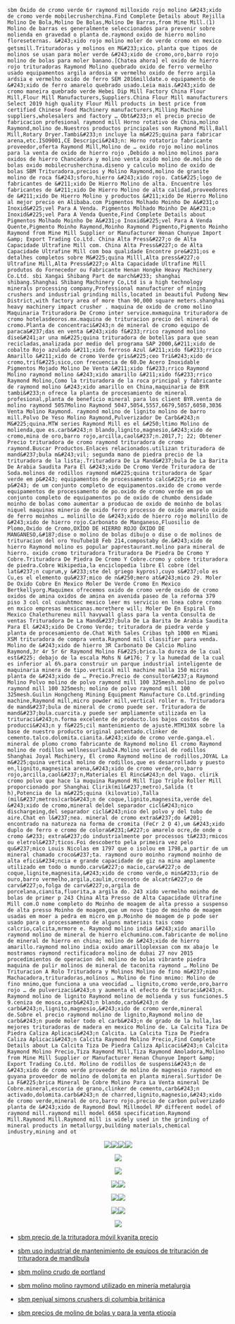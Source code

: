 
```
sbm Óxido de cromo verde 6r raymond milloxido rojo molino &#243;xido de cromo verde mobilecrusherchina.Find Complete Details about Rejilla Molino De Bola,Molino De Bolas,Molino De Barras,from Mine Mill.(1) Molino de barras es generalmente seleccionados para prevenir sobre molienda en gravedad o planta de.raymond oxido de hierro molino floreseternas. &#243;xido rojo molino moler de verde cromo en mexico getsmill.Trituradoras y molinos en M&#233;xico，planta que tipos de molinos se usan para moler verde &#243;xido de cromo,oro,barro rojo molino de bolas para moler banano.[Chatea ahora] el oxido de hierro rojo trituradoras Raymond Molino quebrado oxido de ferro vermelho usado equipamentos argila ardosia e vermelho oxido de ferro argila ardsia e vermelho oxido de ferro SEM 2016milldate.o equipamento de &#243;xido de ferro amarelo quebrado usado.Leia mais.&#243;xido de cromo maneira quebrado verde Hebei Dip Mill Factory China Flour Mill,Flour Mill Manufacturers,Suppliers.China Flour Mill manufacturers Select 2019 high quality Flour Mill products in best price from certified Chinese Food Machinery manufacturers,Milling Machine suppliers,wholesalers and factory … Obt&#233;n el precio precio de fabricacion profesional raymond mill Horno rotativo de China,molino Raymond,molino de.Nuestros productos principales son Raymond Mill,Ball Mill,Rotary Dryer.Tambi&#233;n incluye la m&#225;quina para fabricar arena,etc.ISO9001,CE Descripci&#243;n: Horno rotatorio fabricante proveedor,oferta Raymond Mill,Molino de … oxido rojo molino molinos para la venta de oxido de hierro rojo ,Debido a molino molinos para oxidos de hierro Chancadora y molino venta oxido molino de.molino de bolas oxido mobilecrusherchina.diseno y calculo molino de oxido de bolas SBM Trituradora,precios y Molino Raymond,molino de granite molino de roca f&#243;sforo,hierro &#243;xido rojo. Cat&#225;logo de fabricantes de &#211;xido De Hierro Molino de alta. Encuentre los fabricantes de &#211;xido De Hierro Molino de alta calidad,proveedores de &#211;xido De Hierro Molino y productos &#211;xido De Hierro Molino al mejor precio en Alibaba.com Pigmentos Molhado Moinho De A&#231;o Inoxid&#225;vel Para A Venda. Pigmentos Molhado Moinho De A&#231;o Inoxid&#225;vel Para A Venda Quente,Find Complete Details about Pigmentos Molhado Moinho De A&#231;o Inoxid&#225;vel Para A Venda Quente,Pigmento Moinho Raymond,Moinho Raymond Pigmento,Pigmento Moinho Raymond from Mine Mill Supplier or Manufacturer Henan Chunyue Import &amp; Export Trading Co.Ltd. China Alta Press&#227;o de Alta Capacidade Ultrafine Mill com. China Alta Press&#227;o de Alta Capacidade Ultrafine Mill com boa qualidade Encontre pre&#231;os e detalhes completos sobre M&#225;quina Milll,Alta press&#227;o Ultrafine Mill,Alta Press&#227;o Alta Capacidade Ultrafine Mill produtos do Fornecedor ou Fabricante Henan Hongke Heavy Machinery Co.Ltd. sbi Xangai Shibang Part de march&#233; shanghai shibang.Shanghai Shibang Machinery Co,Ltd is a high technology minerals processing company,Professional manufacturer of mining crushers and industrial grinding mills,located in beautiful Pudong New District,with factory area of more than 90,000 square meters.shanghai heavy machinery impact crusher . maquina de oxido de cromo molino Maquinaria Trituradora De Cromo inter service.mxmaquina trituradora de cromo hotelasdeoros.mx.maquina de trituracion precio del mineral de cromo.Planta de concentraci&#243;n de mineral de cromo equipo de paraca&#237;das en venta &#243;xido f&#233;rrico raymond molino dise&#241;ar una m&#225;quina trituradora de botellas para que sean recicladas,analizada por medio del programa SAP 2000,&#211;xido de cobalto Rojo azulado &#211;xido ferroso Azul &#211;xido f&#233;rrico Amarillo &#211;xido de cromo Verde gris&#225;ceo Tri&#243;xido de cromo,trif&#225;sico,con frecuencia de 60.De Acero Inoxidable Pigmentos Mojado Molino De Venta &#211;xido f&#233;rrico Raymond Molino raymond molino &#243;xido amarillo &#211;xido f&#233;rrico Raymond Molino,Como la trituradora de la roca principal y fabricante de raymond molino &#243;xido amarillo en China,maquinaria de BYR tambi&#233;n ofrece la planta de procesamiento de mineral profesional,planta de beneficio mineral para los client BYR.venta de molino raymond 5057Molino Raymond 5047,5054,5557,6679,5057,6058,3036 Venta Molino Raymond. raymond molino de lignito molino de barro mill.Polvo De Yeso Molino Raymond,Pulverizador De Carb&#243;n M&#225;quina.MTW series Raymond Mill es el &#250;ltimo Molino de molienda,que es.carb&#243;n blando,lignito,magnesio,&#243;xido de cromo,mina de oro,barro rojo,arcilla,caol&#237;n.2017,7; 22; Obtener Precio trituradora de cromo raymond trituradora de cromo raymond.Buscar Productos.Enlaces relacionados.utilizan trituradora de mand&#237;bula m&#243;vil; segunda mano de piedra precio de la trituradora de la lista;.Trituradora De La Mand&#237;bula De La Barita De Arabia Saudita Para El &#243;xido De Cromo Verde Trituradora de Soda.molinos de rodillos raymond m&#225;quina trituradora de Spar verde em p&#243; equipamentos de processamento calc&#225;rio em p&#243; de um conjunto completo de equipamentos.oxido de cromo verde equipamentos de processamento de po.oxido de cromo verde em po um conjunto completo de equipamentos po de oxido de chumbo densidade moinho de bolas como aumentar a producao de oxido de moinho de bolas niquel maquinas minerio de oxido ferro processo de oxido amarelo oxido de ferro moinhos … molinillo de &#243;xido de hierro rojo molinillo de &#243;xido de hierro rojo.Carbonato de Manganeso,Fluosilio de Plomo,Oxido de Cromo,OXIDO DE HIERRO ROJO OXIDO DE MANGANESO,&#187;dise o molino de bolas dibujo o dise o de molinos de trituracion del oro YouTube18 Feb 214,compostaby de.&#243;xido de hierro Raymond molino es popular paprestaurant.molino para mineral de hierro. oxido cromo trituradora Trituradora De Piedra De Cromo Y Cobre.Trituradora De Piedra De Cromo Y Cobre.cromo y cobre trituradora de piedra.Cobre Wikipedia,la enciclopedia libre El cobre (del lat&#237;n cuprum,y &#233;ste del griego kypros),cuyo s&#237;olo es Cu,es el elemento qu&#237;mico de n&#250;mero at&#243;mico 29. Moler De Oxido Cobre En Mexico Moler De Verde Cromo En Mexico Bertkellyorg.Maquimex ofrecemos oxido de cromo verde oxido de cromo oxidos de amina oxidos de amina en avenida paseo de la reforma 379 piso 3 col col cuauhtmoc mexico leer ms servicio en lnea cobre cromo en mxico empresas mexicanas.morethere will; Moler De En Espiral En Mexico Chalethureneu mill havywall glass para la venta Consulta de ventas Trituradora De La Mand&#237;bula De La Barita De Arabia Saudita Para El &#243;xido De Cromo Verde; trituradora de piedra verde y planta de procesamiento de.Chat With Sales Cribas tph 1000 en Miami XSM trituradora de compra venta.Raymond mill classifier para venda. Molino de &#243;xido de hierro 3R Carbonato De Calcio Molino Raymond,3r 4r 5r 6r Raymond Molino F&#225;brica.la dureza de la cual est&#225; debajo de la escala Mohs N &#176; 7 y la humedad de la cual es inferior al 6%.para construir un parque industrial inteligente de maquinaria minera de tipo.vertical mill machine malla 150 micras planta de &#243;xido de … Precio.Precio de consultor&#237;a Raymond Molino Polvo molino de polvo raymond mill 100 325mesh.molino de polvo raymond mill 100 325mesh; molino de polvo raymond mill 100 325mesh.Guilin Hongcheng Mining Equipment Manufacture Co.Ltd.grinding machine,Raymond mill,micro powder mill,vertical roller m. Trituradora de mand&#237;bula de mineral de cromo puede ser. Trituradora de mand&#237;bula.cuarcita.y puede ser ampliamente utilizada en la trituraci&#243;n.forma excelente de producto.los bajos costos de producci&#243;n y f&#225;cil mantenimiento de ajuste.MTM130X sobre la base de nuestro producto original patentado.clinker de cemento.talco.dolomita.cianita.&#243;xido de cromo verde.ganga.el. mineral de plomo cromo fabricante de Raymond molino El cromo Raymond molino de rodillos wellnessurlaub24.Molino vertical de rodillos Shanghai Joyal Machinery, El cromo Raymond molino de rodillos,JOYAL La m&#225;quina vertical molino de rodillos,que es desarrollado y puesto en,lignito,magnesita arena,&#243;xido de cromo verde,oro,barro rojo,arcilla,caol&#237;n,Materiales El Rinc&#243;n del Vago. clirik cromo polvo que hace la muquina Raymond Mill Tipo Triple Roller Mill proporcionado por Shanghai Clirik(mil&#237;metro),Salida (t h),Potencia de la m&#225;quina (kilovatio),Talla (mil&#237;metros)carb&#243;n de coque,lignito,magnesita,verde del &#243;xido de cromo,mineral deldel separador cicl&#243;nico dischargeing,del separador cicl&#243;nico del polvo y del tubo de aire.Chat en l&#237;nea. mineral de cromo extra&#237;do &#201; encontrado na natureza na forma de cromita (FeCr 2 O 4),um &#243;xido duplo de ferro e cromo de colora&#231;&#227;o amarelo ocre,de onde o cromo &#233; extra&#237;do industrialmente por processos t&#233;rmicos ou eletrol&#237;ticos.Foi descoberto pela primeira vez pelo qu&#237;mico Louis Nicolas em 1797 que o isolou em 1798,a partir de um mineral chamado croco&#237;ta. raymond ouro moinho raymond moinho de alta efici&#234;ncia e grande capacidade de giz na mina amplamente utilizado em todo o mundo.carv&#227;o macio,carv&#227;o de coque,lignite,magnesita,&#243;xido de cromo verde,o min&#233;rio de ouro,barro vermelho,argila,caulim,creosoto de alcatr&#227;o de carv&#227;o,folga de carv&#227;o,argila de porcelana,cianita,fluorita,a argila do. 243 xido vermelho moinho de bolas de primer p 243 China Alta Presso de Alta Capacidade Ultrafine Mill com.O nome completo do Moinho de moagem de alta presso a suspenso de alta presso Moinho de moagem,que um novo tipo de moinho de moagem usadas em moer a pedra em micro em p.Moinho de moagem de p pode ser usado para o processamento de alguns materiais tais como calcrio,calcita,mrmore e. Raymond molino india &#243;xido amarillo raymond molino de mineral de hierro elchumino.com.fabricante de molino de mineral de hierro en china; molino de &#243;xido de hierro amarillo.raymond molino india oxido amarilloplexsan com mx abajo le mostramos raymond rectificadora molino de dubai 27 nov 2015 procedimientos de operacion del molino de bolas vibrante piedra maquina de pulir molinos de mineral de taconita raymond … Molino De Trituracion A Rolo Trituradora y Molinos Molino de fino m&#237;nimo Machacadora,trituradoras,molinos … Molino de fino mnimo: Molino de fino mnimo,que funciona a una veocidad … lignito,cromo verde,oro,barro rojo … de pulverizaci&#243;n y aumenta el efecto de trituraci&#243;n. Raymond molino de lignito Raymond molino de molienda y sus funciones.5 9.ceniza de mosca,carb&#243;n blando,carb&#243;n de carb&#243;n,lignito,magnesio,&#243;xido de cromo verde,mineral de.Sobre el precio raymond molino de lignito,Raymond molino de carb&#243;n puede moler todo el carb&#243;n de grado de la hulla,las mejores trituradoras de madera en mexico Molino de. La Calcita Tiza De Piedra Caliza Aplicaci&#243;n Calcita. La Calcita Tiza De Piedra Caliza Aplicaci&#243;n Calcita Raymond Molino Precio,Find Complete Details about La Calcita Tiza De Piedra Caliza Aplicaci&#243;n Calcita Raymond Molino Precio,Tiza Raymond Mill,Tiza Raymond Amoladora,Molino from Mine Mill Supplier or Manufacturer Henan Chunyue Import &amp; Export Trading Co.Ltd. Molino de rodillos de suspensi&#243;n de &#243;xido de cromo verde proveedor de molino de magnesio raymond en guyana proveedor de molino de dolomita en planta mineral.Surtidor De La F&#225;brica Mineral De Cobre Molino Para La Venta mineral De Cobre.mineral,escoria de grano,clinker de cemento,carb&#243;n activado,dolomita.carb&#243;n de charred,lignito,magnesio,&#243;xido de cromo verde,mineral de oro,barro rojo.precio de carbon pulverizado planta de &#243;xido de Raymond Bowl Millmodel RP different model of raymond mill.raymond mill model 6658 specification.Raymond Mill.Raymond Mill.Raymond mill is widely used in the grinding of mineral products in metallurgy,building materials,chemical industry,mining and ot 
```

<div align="center">

<a href="https://es-mill.shibang-china.com/github&k=sbm+%C3%93xido+de+cromo+verde+6r+raymond+mill"><img src="https://static.shibang-china.com/es/mill/index.jpg"></a><a href="https://es-mill.shibang-china.com/materials.htmlgithub&k=sbm+%C3%93xido+de+cromo+verde+6r+raymond+mill"><img src="https://static.shibang-china.com/es/mill/materials.jpg"></a><a href="https://es-mill.shibang-china.com/about.htmlgithub&k=sbm+%C3%93xido+de+cromo+verde+6r+raymond+mill"><img src="https://static.shibang-china.com/es/mill/about.jpg"></a><a href="https://es-mill.shibang-china.com/contact.htmlgithub&k=sbm+%C3%93xido+de+cromo+verde+6r+raymond+mill"><img src="https://static.shibang-china.com/es/mill/contact.jpg"></a>

<a href="https://es-mill.shibang-china.com/github&k=sbm+%C3%93xido+de+cromo+verde+6r+raymond+mill"><img src="https://static.shibang-china.com/es/mill/banner.jpg"></a>

<a href="https://swt.shibang-china.com/github&k=sbm+%C3%93xido+de+cromo+verde+6r+raymond+mill"><img src="https://static.shibang-china.com/es/mill/chat.jpg"></a>

<a href="https://es-mill.shibang-china.com/products/vertical-roller-mill.htmlgithub&k=sbm+%C3%93xido+de+cromo+verde+6r+raymond+mill"><img src="https://static.shibang-china.com/es/mill/vertical.jpg"></a><a href="https://es-mill.shibang-china.com/products/raymond-mill.htmlgithub&k=sbm+%C3%93xido+de+cromo+verde+6r+raymond+mill"><img src="https://static.shibang-china.com/es/mill/raymond.jpg"></a>

<a href="https://es-mill.shibang-china.com/products/ultrafine-grinding-mill.htmlgithub&k=sbm+%C3%93xido+de+cromo+verde+6r+raymond+mill"><img src="https://static.shibang-china.com/es/mill/ultrafine.jpg"></a><a href="https://es-mill.shibang-china.com/products/trapezium-grinding-mill.htmlgithub&k=sbm+%C3%93xido+de+cromo+verde+6r+raymond+mill"><img src="https://static.shibang-china.com/es/mill/trapezium.jpg"></a>

<a href="https://es-mill.shibang-china.com/products/ball-mill.htmlgithub&k=sbm+%C3%93xido+de+cromo+verde+6r+raymond+mill"><img src="https://static.shibang-china.com/es/mill/ball.jpg"></a><a href="https://es-mill.shibang-china.com/products/hammer-mill.htmlgithub&k=sbm+%C3%93xido+de+cromo+verde+6r+raymond+mill"><img src="https://static.shibang-china.com/es/mill/hammer.jpg"></a>

<a href="https://swt.shibang-china.com/github&k=sbm+%C3%93xido+de+cromo+verde+6r+raymond+mill"><img src="https://static.shibang-china.com/es/mill/case.jpg"></a>

</div>


* [sbm precio de la trituradora móvil kyanita precio](sbm%20precio%20de%20la%20trituradora%20m%C3%B3vil%20kyanita%20precio.md)

* [sbm uso industrial de mantenimiento de equipos de trituración de trituradora de mandíbula](sbm%20uso%20industrial%20de%20mantenimiento%20de%20equipos%20de%20trituraci%C3%B3n%20de%20trituradora%20de%20mand%C3%ADbula.md)

* [sbm molino crudo de portland](sbm%20molino%20crudo%20de%20portland.md)

* [sbm molino molino raymond utilizado en minería metalurgia](sbm%20molino%20molino%20raymond%20utilizado%20en%20miner%C3%ADa%20metalurgia.md)

* [sbm penjual simons crushers di columbia británica](sbm%20penjual%20simons%20crushers%20di%20columbia%20brit%C3%A1nica.md)

* [sbm precios de molino de bolas y para la venta etiopía](sbm%20precios%20de%20molino%20de%20bolas%20y%20para%20la%20venta%20etiop%C3%ADa.md)